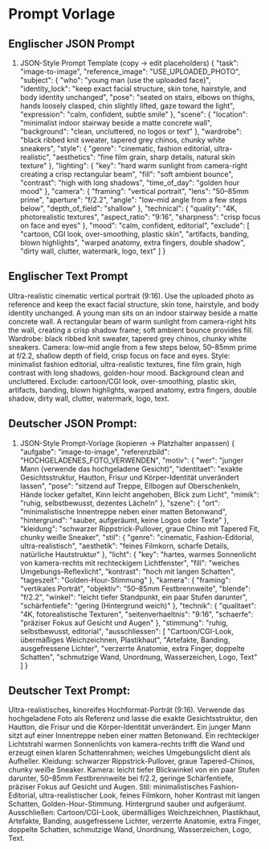 # Prompt Vorlage

## Englischer JSON Prompt

1) JSON-Style Prompt Template (copy → edit placeholders)
{
  "task": "image-to-image",
  "reference_image": "USE_UPLOADED_PHOTO",
  "subject": {
    "who": "young man (use the uploaded face)",
    "identity_lock": "keep exact facial structure, skin tone, hairstyle, and body identity unchanged",
    "pose": "seated on stairs, elbows on thighs, hands loosely clasped, chin slightly lifted, gaze toward the light",
    "expression": "calm, confident, subtle smile"
  },
  "scene": {
    "location": "minimalist indoor stairway beside a matte concrete wall",
    "background": "clean, uncluttered, no logos or text"
  },
  "wardrobe": "black ribbed knit sweater, tapered grey chinos, chunky white sneakers",
  "style": {
    "genre": "cinematic, fashion editorial, ultra-realistic",
    "aesthetics": "fine film grain, sharp details, natural skin texture"
  },
  "lighting": {
    "key": "hard warm sunlight from camera-right creating a crisp rectangular beam",
    "fill": "soft ambient bounce",
    "contrast": "high with long shadows",
    "time_of_day": "golden hour mood"
  },
  "camera": {
    "framing": "vertical portrait",
    "lens": "50–85mm prime",
    "aperture": "f/2.2",
    "angle": "low–mid angle from a few steps below",
    "depth_of_field": "shallow"
  },
  "technical": {
    "quality": "4K, photorealistic textures",
    "aspect_ratio": "9:16",
    "sharpness": "crisp focus on face and eyes"
  },
  "mood": "calm, confident, editorial",
  "exclude": [
    "cartoon, CGI look, over-smoothing, plastic skin",
    "artifacts, banding, blown highlights",
    "warped anatomy, extra fingers, double shadow",
    "dirty wall, clutter, watermark, logo, text"
  ]
}

## Englischer Text Prompt

Ultra-realistic cinematic vertical portrait (9:16). Use the uploaded photo as reference and keep the exact facial structure, skin tone, hairstyle, and body identity unchanged. A young man sits on an indoor stairway beside a matte concrete wall. A rectangular beam of warm sunlight from camera-right hits the wall, creating a crisp shadow frame; soft ambient bounce provides fill. Wardrobe: black ribbed knit sweater, tapered grey chinos, chunky white sneakers. Camera: low–mid angle from a few steps below, 50–85mm prime at f/2.2, shallow depth of field, crisp focus on face and eyes. Style: minimalist fashion editorial, ultra-realistic textures, fine film grain, high contrast with long shadows, golden-hour mood. Background clean and uncluttered. Exclude: cartoon/CGI look, over-smoothing, plastic skin, artifacts, banding, blown highlights, warped anatomy, extra fingers, double shadow, dirty wall, clutter, watermark, logo, text.


## Deutscher JSON Prompt:

1) JSON-Style Prompt-Vorlage (kopieren → Platzhalter anpassen)
{
  "aufgabe": "image-to-image",
  "referenzbild": "HOCHGELADENES_FOTO_VERWENDEN",
  "motiv": {
    "wer": "junger Mann (verwende das hochgeladene Gesicht)",
    "identitaet": "exakte Gesichtsstruktur, Hautton, Frisur und Körper-Identität unverändert lassen",
    "pose": "sitzend auf Treppe, Ellbogen auf Oberschenkeln, Hände locker gefaltet, Kinn leicht angehoben, Blick zum Licht",
    "mimik": "ruhig, selbstbewusst, dezentes Lächeln"
  },
  "szene": {
    "ort": "minimalistische Innentreppe neben einer matten Betonwand",
    "hintergrund": "sauber, aufgeräumt, keine Logos oder Texte"
  },
  "kleidung": "schwarzer Rippstrick-Pullover, graue Chino mit Tapered Fit, chunky weiße Sneaker",
  "stil": {
    "genre": "cinematic, Fashion-Editorial, ultra-realistisch",
    "aesthetik": "feines Filmkorn, scharfe Details, natürliche Hautstruktur"
  },
  "licht": {
    "key": "hartes, warmes Sonnenlicht von kamera-rechts mit rechteckigem Lichtfenster",
    "fill": "weiches Umgebungs-Reflexlicht",
    "kontrast": "hoch mit langen Schatten",
    "tageszeit": "Golden-Hour-Stimmung"
  },
  "kamera": {
    "framing": "vertikales Porträt",
    "objektiv": "50–85mm Festbrennweite",
    "blende": "f/2.2",
    "winkel": "leicht tiefer Standpunkt, ein paar Stufen darunter",
    "schärfentiefe": "gering (Hintergrund weich)"
  },
  "technik": {
    "qualitaet": "4K, fotorealistische Texturen",
    "seitenverhaeltnis": "9:16",
    "schaerfe": "präziser Fokus auf Gesicht und Augen"
  },
  "stimmung": "ruhig, selbstbewusst, editorial",
  "ausschliessen": [
    "Cartoon/CGI-Look, übermäßiges Weichzeichnen, Plastikhaut",
    "Artefakte, Banding, ausgefressene Lichter",
    "verzerrte Anatomie, extra Finger, doppelte Schatten",
    "schmutzige Wand, Unordnung, Wasserzeichen, Logo, Text"
  ]
}

## Deutscher Text Prompt: 

Ultra-realistisches, kinoreifes Hochformat-Porträt (9:16). Verwende das hochgeladene Foto als Referenz und lasse die exakte Gesichtsstruktur, den Hautton, die Frisur und die Körper-Identität unverändert. Ein junger Mann sitzt auf einer Innentreppe neben einer matten Betonwand. Ein rechteckiger Lichtstrahl warmen Sonnenlichts von kamera-rechts trifft die Wand und erzeugt einen klaren Schattenrahmen; weiches Umgebungslicht dient als Aufheller. Kleidung: schwarzer Rippstrick-Pullover, graue Tapered-Chinos, chunky weiße Sneaker. Kamera: leicht tiefer Blickwinkel von ein paar Stufen darunter, 50–85mm Festbrennweite bei f/2.2, geringe Schärfentiefe, präziser Fokus auf Gesicht und Augen. Stil: minimalistisches Fashion-Editorial, ultra-realistischer Look, feines Filmkorn, hoher Kontrast mit langen Schatten, Golden-Hour-Stimmung. Hintergrund sauber und aufgeräumt. Ausschließen: Cartoon/CGI-Look, übermäßiges Weichzeichnen, Plastikhaut, Artefakte, Banding, ausgefressene Lichter, verzerrte Anatomie, extra Finger, doppelte Schatten, schmutzige Wand, Unordnung, Wasserzeichen, Logo, Text.

